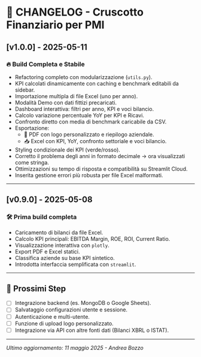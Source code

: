 # 📘 CHANGELOG - Cruscotto Finanziario per PMI

## [v1.0.0] - 2025-05-11
### 🔥 Build Completa e Stabile

- Refactoring completo con modularizzazione (`utils.py`).
- KPI calcolati dinamicamente con caching e benchmark editabili da sidebar.
- Importazione multipla di file Excel (uno per anno).
- Modalità Demo con dati fittizi precaricati.
- Dashboard interattiva: filtri per anno, KPI e voci bilancio.
- Calcolo variazione percentuale YoY per KPI e Ricavi.
- Confronto diretto con media di benchmark caricabile da CSV.
- Esportazione:
  - 📄 PDF con logo personalizzato e riepilogo aziendale.
  - 📥 Excel con KPI, YoY, confronto settoriale e voci bilancio.
- Styling condizionale dei KPI (verde/rosso).
- Corretto il problema degli anni in formato decimale → ora visualizzati come stringa.
- Ottimizzazioni su tempo di risposta e compatibilità su Streamlit Cloud.
- Inserita gestione errori più robusta per file Excel malformati.

---

## [v0.9.0] - 2025-05-08
### 🛠 Prima build completa

- Caricamento di bilanci da file Excel.
- Calcolo KPI principali: EBITDA Margin, ROE, ROI, Current Ratio.
- Visualizzazione interattiva con `plotly`.
- Export PDF e Excel statici.
- Classifica aziende su base KPI sintetico.
- Introdotta interfaccia semplificata con `streamlit`.

---

## 📅 Prossimi Step

- [ ] Integrazione backend (es. MongoDB o Google Sheets).
- [ ] Salvataggio configurazioni utente e sessione.
- [ ] Autenticazione e multi-utente.
- [ ] Funzione di upload logo personalizzato.
- [ ] Integrazione via API con altre fonti dati (Bilanci XBRL o ISTAT).

---

*Ultimo aggiornamento: 11 maggio 2025 - Andrea Bozzo*
